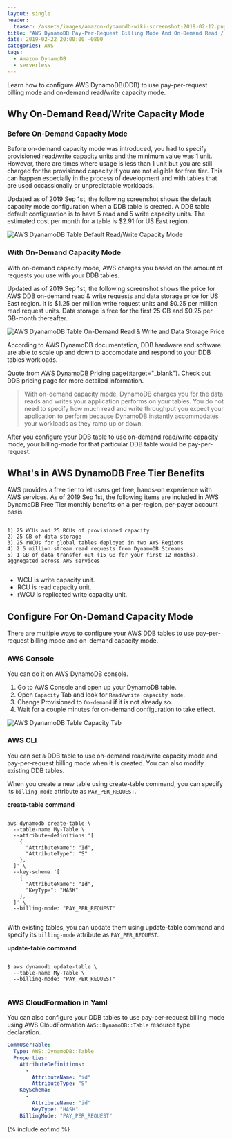 ```yaml
---
layout: single
header:
  teaser: /assets/images/amazon-dynamodb-wiki-screenshot-2019-02-12.png
title: "AWS DynamoDB Pay-Per-Request Billing Mode And On-Demand Read / Write Capacity Mode Configuration"
date: 2019-02-22 20:00:00 -0800
categories: AWS
tags:
  - Amazon DynamoDB
  - serverless
---
```

Learn how to configure AWS DynamoDB(DDB) to use pay-per-request billing mode and on-demand read/write capacity mode.  

## Why On-Demand Read/Write Capacity Mode

### Before On-Demand Capacity Mode
Before on-demand capacity mode was introduced, you had to specify provisioned read/write capacity units and the minimum value was 1 unit. However, there are times where usage is less than 1 unit but you are still charged for the provisioned capacity if you are not eligible for free tier. This can happen especially in the process of development and with tables that are used occassionally or unpredictable workloads.   

Updated as of 2019 Sep 1st, the following screenshot shows the default capacity mode configuration when a DDB table is created. A DDB table default configuration is to have 5 read and 5 write capacity units. The estimated cost per month for a table is $2.91 for US East region.

![AWS DyanamoDB Table Default Read/Write Capacity Mode](/assets/images/2019-02-22-aws-dynamodb-pay-per-request-billing-mode-and-on-demand-capacity-mode/aws-dynamodb-default-provisioned-read-write-capacity-mode.png)

### With On-Demand Capacity Mode
With on-demand capacity mode, AWS charges you based on the amount of requests you use with your DDB tables. 

Updated as of 2019 Sep 1st, the following screenshot shows the price for AWS DDB on-demand read & write requests and data storage price for US East region. It is $1.25 per million write request units and $0.25 per million read request units. Data storage is free for the first 25 GB and $0.25 per GB-month thereafter.  

![AWS DyanamoDB Table On-Demand Read & Write and Data Storage Price](/assets/images/2019-02-22-aws-dynamodb-pay-per-request-billing-mode-and-on-demand-capacity-mode/aws-dynamodb-on-demand-read-write-request-and-data-storage-price.png)

According to AWS DynamoDB documentation, DDB hardware and software are able to scale up and down to accomodate and respond to your DDB tables workloads.   

Quote from [AWS DynamoDB Pricing page](https://aws.amazon.com/dynamodb/pricing/){:target="_blank"}. Check out DDB pricing page for more detailed information.    

> With on-demand capacity mode, DynamoDB charges you for the data reads and writes your application performs on your tables. You do not need to specify how much read and write throughput you expect your application to perform because DynamoDB instantly accommodates your workloads as they ramp up or down.

After you configure your DDB table to use on-demand read/write capacity mode, your billing-mode for that particular DDB table would be pay-per-request. 

## What's in AWS DynamoDB Free Tier Benefits
AWS provides a free tier to let users get free, hands-on experience with AWS services. As of 2019 Sep 1st, the following items are included in AWS DynamoDB Free Tier monthly benefits on a per-region, per-payer account basis.  

<pre class='code'>
<code>
1) 25 WCUs and 25 RCUs of provisioned capacity
2) 25 GB of data storage
3) 25 rWCUs for global tables deployed in two AWS Regions
4) 2.5 million stream read requests from DynamoDB Streams
5) 1 GB of data transfer out (15 GB for your first 12 months),   
aggregated across AWS services

</code></pre>  

- WCU is write capacity unit.   
- RCU is read capacity unit.  
- rWCU is replicated write capacity unit.   

## Configure For On-Demand Capacity Mode
There are multiple ways to configure your AWS DDB tables to use pay-per-request billing mode and on-demand capacity mode.

### AWS Console
You can do it on AWS DynamoDB console.  

1. Go to AWS Console and open up your DynamoDB table.  
2. Open `Capacity` Tab and look for `Read/write capacity mode`.  
3. Change Provisioned to `On-demand` if it is not already so.  
4. Wait for a couple minutes for on-demand configuration to take effect.  

![AWS DyanamoDB Table Capacity Tab](/assets/images/2019-02-22-aws-dynamodb-pay-per-request-billing-mode-and-on-demand-capacity-mode/aws-dynamodb-on-demand-read-write-capacity-mode.png)

### AWS CLI
You can set a DDB table to use on-demand read/write capacity mode and pay-per-request billing mode when it is created. You can also modify existing DDB tables.  

When you create a new table using create-table command, you can specify its `billing-mode` attribute as `PAY_PER_REQUEST`.   

**create-table command**  
<pre class='code'>
<code>
aws dynamodb create-table \
  --table-name My-Table \
  --attribute-definitions '[
    {
      "AttributeName": "Id",
      "AttributeType": "S"
    },
  ]' \
  --key-schema '[
    {
      "AttributeName": "Id",
      "KeyType": "HASH"
    },
  ]' \
  --billing-mode: "PAY_PER_REQUEST"  

</code></pre>

With existing tables, you can update them using update-table command and specify its `billing-mode` attribute as `PAY_PER_REQUEST`.  

**update-table command**  
<pre class='code'>
<code>
$ aws dynamodb update-table \
  --table-name My-Table \
  --billing-mode: "PAY_PER_REQUEST"  
  
</code></pre>

### AWS CloudFormation in Yaml
You can also configure your DDB tables to use pay-per-request billing mode using AWS CloudFormation `AWS::DynamoDB::Table` resource type declaration.

```yaml
CommUserTable:
  Type: AWS::DynamoDB::Table
  Properties:
    AttributeDefinitions:
      -
        AttributeName: "id"
        AttributeType: "S"
    KeySchema:
      -
        AttributeName: "id"
        KeyType: "HASH"
    BillingMode: "PAY_PER_REQUEST"
```

{% include eof.md %}